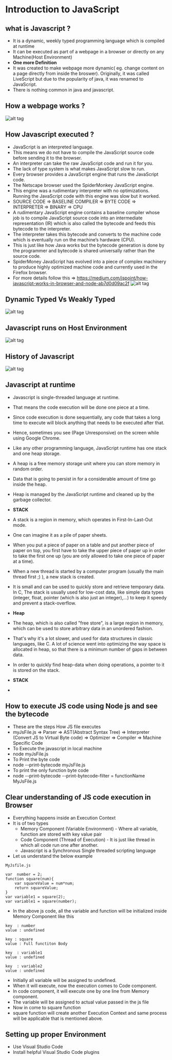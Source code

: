 # Introduction to JavaScript

## what is Javascript ?
- It is a dynamic, weekly typed programming language which is compiled at runtime
- It can be executed as part of a webpage in a browser or directly on any Machine(Host Environment)
- **One more Definition**
- It was created to make webpage more dynamic( eg. change content on a page directly from inside the broswer). Originally, it was called LiveScript but due to the popularity of java, it was renamed to JavaScript.
- There is nothing common in java and javascript.

## How a webpage works ?
![alt tag](https://github.com/spdobest/JavaScriptUdemy/blob/master/ReadMe/images/HowJsWorks.png)

## How Javascript executed ?
- JavaScript is an interpreted language.
- This means we do not have to compile the JavaScript source code before sending it to the browser.
- An interpreter can take the raw JavaScript code and run it for you.
- The lack of type system is what makes JavaScript slow to run.
- Every browser provides a JavaScript engine that runs the JavaScript code. 
- The Netscape browser used the SpiderMonkey JavaScript engine.
- This engine was a rudimentary interpreter with no optimizations. Running the JavaScript code with this engine was slow but it worked.
- SOURCE CODE  => BASELINE COMPILER => BYTE CODE => INTERPRETER => BINARY => CPU
- A rudimentary JavaScript engine contains a baseline compiler whose job is to compile JavaScript source code into an intermediate representation (IR) which is also called the bytecode and feeds this bytecode to the interpreter.
- The interpreter takes this bytecode and converts to the machine code which is eventually run on the machine’s hardware (CPU).
- This is just like how Java works but the bytecode generation is done by the programmer and bytecode is shared universally rather than the source code.
- SpiderMoney JavaScript has evolved into a piece of complex machinery to produce highly optimized machine code and currently used in the Firefox browser.
- For more details follow this => https://medium.com/jspoint/how-javascript-works-in-browser-and-node-ab7d0d09ac2f
![alt tag](https://github.com/spdobest/JavaScriptUdemy/blob/master/ReadMe/images/HowJsExecuted.png)

## Dynamic Typed Vs Weakly Typed

![alt tag](https://github.com/spdobest/JavaScriptUdemy/blob/master/ReadMe/images/DynamicTypedVsWeaklyTyped.png)

## Javascript runs on Host Environment

![alt tag](https://github.com/spdobest/JavaScriptUdemy/blob/master/ReadMe/images/JsRunsOnHostEng.png)

## History of Javascript

![alt tag](https://github.com/spdobest/JavaScriptUdemy/blob/master/ReadMe/images/JavascriptHistory.png)

## Javascript at runtime
- Javascript is single-threaded language at runtime.
- That means the code execution will be done one piece at a time. 
- Since code execution is done sequentially, any code that takes a long time to execute will block anything that needs to be executed after that. 
- Hence, sometimes you see (Page  Unresponsive) on the screen while using Google Chrome.
- Like any other programming language, JavaScript runtime has one stack and one heap storage. 
- A heap is a free memory storage unit where you can store memory in random order. 
- Data that is going to persist in for a considerable amount of time go inside the heap. 
- Heap is managed by the JavaScript runtime and cleaned up by the garbage collector.

- **STACK**
- A stack is a region in memory, which operates in First-In-Last-Out mode. 
- One can imagine it as a pile of paper sheets. 
- When you put a piece of paper on a table and put another piece of paper on top, you first have to take the upper piece of paper up in order to take the first one up (you are only allowed to take one piece of paper at a time). 
- When a new thread is started by a computer program (usually the main thread first ;) ), a new stack is created. 
- It is small and can be used to quickly store and retrieve temporary data. In C, The stack is usually used for low-cost data, like simple data types (integer, float, pointer (which is also just an integer),...) to keep it speedy and prevent a stack-overflow.

- **Heap**
- The heap, which is also called "free store", is a large region in memory, which can be used to store arbitrary data in an unordered fashion. 
- That's why it's a lot slower, and used for data structures in classic languages, like C. A lot of science went into optimizing the way space is allocated in heap, so that there is a minimum number of gaps in between data. 
- In order to quickly find heap-data when doing operations, a pointer to it is stored on the stack.
- **STACK**
- 


## How  to execute JS code using Node js and see the  bytecode
- These  are the   steps  How JS file  executes
- myJsFile.js =>  Parser => AST(Abstract Syntax  Tree) => Interpreter (Convert JS to Virtual Byte code)  => Optimizer => Compiler => Machine Specific Code
- To Execute the javascript  in local machine
- node myJsFile.js
- To Print the byte code
- node --print-bytecode myJsFile.js
- To print the only function byte code
- node --print-bytecode --print-bytecode-filter = functionName MyJsFile.js

##  Clear understanding of JS code execution in Browser
- Everything happens inside an Execution Context
- It is of two types
  - Memory Component  (Variable Environment) - Where all variable, function are  stored  with key   value pair
  - Code Component (Thread of Execution)  -  It is just  like thread in which all code run one after another.
  - Javascript  is a Synchronous Single threaded scripting language
- Let us  understand  the  below example
```
MyJsfile.js

var  number = 2;
function square(num){
    var squareValue = num*num;
    return squareValue;
}
var variable1 = square(2);
var variable1 = square(number);
```
- In the above js  code, all the variable and function  will  be initialized inside Memory Component like  this
```
key  : number
value : undefined

key : square
value : Full functiton Body

key  : variable1
value : undefined

key  : variable2
value : undefined
```
- Initially all variable will be  assigned to  undefined.
- When it  will execute, now the execution  comes to Code component.
- In  code component, it will execute one by  one line from Memory component. 
- The variable will  be assigned to actual value passed in  the js  file
- Now  in come to square function
- square  function  will create another Execution  Context and same process will be applicable that is mentioned above.

## Setting up proper Environment

- Use Visual Studio Code
- Install helpful Visual Studio Code plugins
